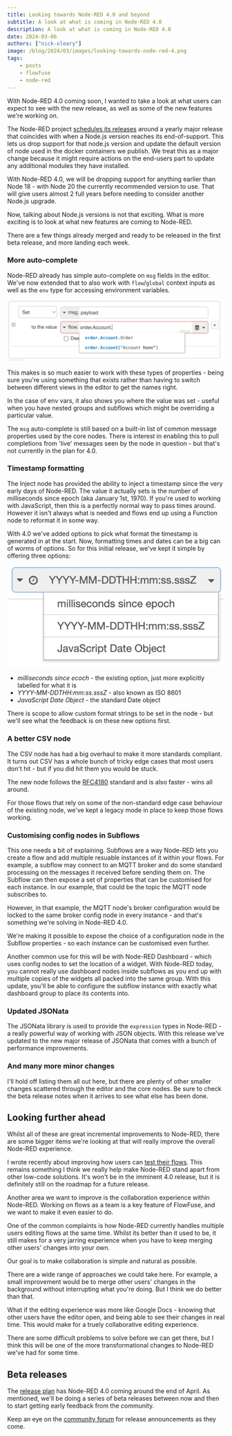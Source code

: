 ```yaml
---
title: Looking towards Node-RED 4.0 and beyond
subtitle: A look at what is coming in Node-RED 4.0
description: A look at what is coming in Node-RED 4.0
date: 2024-03-06
authors: ["nick-oleary"]
image: /blog/2024/03/images/looking-towards-node-red-4.png
tags:
    - posts
    - flowfuse
    - node-red
---
```


With Node-RED 4.0 coming soon, I wanted to take a look at what users can expect to see with the new release,
as well as some of the new features we're working on.

<!--more-->

The Node-RED project [schedules its releases](https://nodered.org/about/releases/) around a yearly major release that coincides with when a Node.js version
reaches its end-of-support. This lets us drop support for that node.js version and update the default version of node used
in the docker containers we publish. We treat this as a major change because  it might require actions on the end-users part to update any additional modules they have installed.

With Node-RED 4.0, we will be dropping support for anything earlier than Node 18 - with Node 20 the currently recommended version to use. That will give users almost 2 full years before needing to consider another Node.js upgrade.

Now, talking about Node.js versions is not that exciting. What is more exciting is to look at what new features are coming to Node-RED.

There are a few things already merged and ready to be released in the first beta release, and more landing each week.

### More auto-complete

Node-RED already has simple auto-complete on `msg` fields in the editor. We've now extended that to also work with `flow`/`global` context inputs as well as the `env` type for accessing environment variables.

![](./images/nr4-auto-complete.png)

This makes is so much easier to work with these types of properties - being sure you're using something that exists rather than having to switch between different views in the editor to get the names right.

In the case of env vars, it also shows you where the value was set - useful when you have nested groups and subflows which might be overriding a particular value.

The `msg` auto-complete is still based on a built-in list of common message properties used by the core nodes. There is interest in enabling this to pull completions from 'live' messages seen by the node in question - but that's not currently in the plan for 4.0.

### Timestamp formatting

The Inject node has provided the ability to inject a timestamp since the very early days of Node-RED. The value it actually sets is the number of milliseconds since epoch (aka January 1st, 1970). If you're used to working with JavaScript, then this is a perfectly normal way to pass times around. However it isn't always what is needed and flows end up using a Function node to reformat it in some way.

With 4.0 we've added options to pick what format the timestamp is generated in at the start. Now, formatting times and dates can be a big can of worms of options. So for this initial release, we've kept it simple by offering three options:

![](./images/nr4-timestamp-formatting.png)

 - *milliseconds since ecoch* - the existing option, just more explicitly labelled for what it is
 - *YYYY-MM-DDTHH:mm:ss.sssZ* - also known as ISO 8601
 - *JavaScript Date Object* - the standard Date object

There is scope to allow custom format strings to be set in the node - but we'll see what the feedback is on these new options first.

### A better CSV node

The CSV node has had a big overhaul to make it more standards compliant. It turns out CSV has a whole bunch of tricky edge cases that most users don't hit - but if you did hit them you would be stuck.

The new node follows the [RFC4180](https://www.ietf.org/rfc/rfc4180.txt) standard and is also faster - wins all around.

For those flows that rely on some of the non-standard edge case behaviour of the existing node, we've kept a legacy mode in place to keep those flows working.


### Customising config nodes in Subflows

This one needs a bit of explaining. Subflows are a way Node-RED lets you create a flow and add multiple resuable instances of it within your flows. For example, a subflow may connect to an MQTT broker and do some standard processing on the messages it received before sending them on. The Subflow can then expose a set of properties that can be customised for each instance. In our example, that could be the topic the MQTT node subscribes to.

However, in that example, the MQTT node's broker configuration would be locked to the same broker config node in every instance - and that's something we're solving in Node-RED 4.0.

We're making it possible to expose the choice of a configuration node in the Subflow properties - so each instance can be customised even further.

Another common use for this will be with Node-RED Dashboard - which uses config nodes to set the location of a widget. With Node-RED today, you cannot really use dashboard nodes inside subflows as you end up with multiple copies of the widgets all packed into the same group. With this update, you'll be able to configure the subflow instance with exactly what dashboard group to place its contents into.

### Updated JSONata

The JSONata library is used to provide the `expression` types in Node-RED - a really powerful way of working with JSON objects. With this release we've updated to the new major release of JSONata that comes with a bunch of performance improvements.

### And many more minor changes

I'll hold off listing them all out here, but there are plenty of other smaller changes scattered through the editor and the core nodes. Be sure to check the beta release notes when it arrives to see what else has been done.

## Looking further ahead

Whilst all of these are great incremental improvements to Node-RED, there are some bigger items we're looking at that will really improve the overall Node-RED experience.

I wrote recently about improving how users can [test their flows](/blog/2024/02/software-development-in-node-red/#testing). This remains something I think we really help make Node-RED stand apart from other low-code solutions. It's won't be in the imminent 4.0 release, but it is definitely still on the roadmap for a future release.

Another area we want to improve is the collaboration experience within Node-RED. Working on flows as a team is a key feature of FlowFuse, and we want to make it even easier to do.

One of the common complaints is how Node-RED currently handles multiple users editing flows at the same time. Whilst its better than it used to be, it still makes for a very jarring experience when you have to keep merging other users' changes into your own.

Our goal is to make collaboration is simple and natural as possible.

There are a wide range of approaches we could take here. For example, a small improvement would be to merge other users' changes in the background without interrupting what you're doing. But I think we do better than that.

What if the editing experience was more like Google Docs - knowing that other users have the editor open, and being able to see their changes in real time. This would make for a truely collaborative editing experience.

There are some difficult problems to solve before we can get there, but I think this will be one of the more transformational changes to Node-RED we've had for some time.

## Beta releases

The [release plan](https://nodered.org/about/releases/) has Node-RED 4.0 coming around the end of April. As mentioned, we'll be doing a series of beta releases between now and then to start getting early feedback from the community.

Keep an eye on the [community forum](https://discourse.nodered.org/c/news/9) for release announcements as they come.



